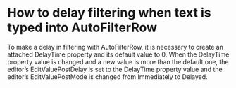 # How to delay filtering when text is typed into AutoFilterRow


<p>To make a delay in filtering with AutoFilterRow, it is necessary to create an attached DelayTime property and its default value to 0. When the DelayTime property value is changed and a new value is more than the default one, the editor’s EditValuePostDelay is set to the DelayTime property value and the editor’s EditValuePostMode is changed from Immediately to Delayed.</p>

<br/>


